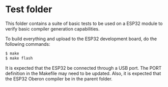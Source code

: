 # Test folder

This folder contains a suite of basic tests to be used on a ESP32 module to verify basic compiler generation capabilities. 

To build everything and upload to the ESP32 development board, do the following commands:

```sh
$ make
$ make flash
```

It is expected that the ESP32 be connected through a USB port. The PORT definition in the Makefile
may need to be updated. Also, it is expected that the ESP32 Oberon compiler be in the parent folder.
